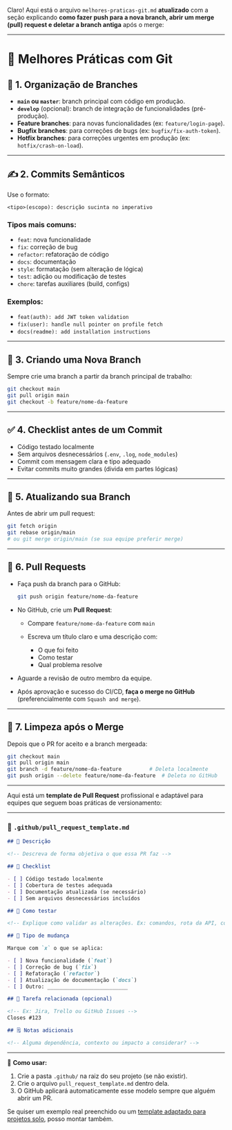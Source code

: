 Claro! Aqui está o arquivo `melhores-praticas-git.md` **atualizado** com a seção explicando **como fazer push para a nova branch, abrir um merge (pull) request e deletar a branch antiga** após o merge:

---

# 🧠 Melhores Práticas com Git

## 📂 1. Organização de Branches

* **`main` ou `master`**: branch principal com código em produção.
* **`develop`** (opcional): branch de integração de funcionalidades (pré-produção).
* **Feature branches**: para novas funcionalidades (ex: `feature/login-page`).
* **Bugfix branches**: para correções de bugs (ex: `bugfix/fix-auth-token`).
* **Hotfix branches**: para correções urgentes em produção (ex: `hotfix/crash-on-load`).

---

## ✍️ 2. Commits Semânticos

Use o formato:

```
<tipo>(escopo): descrição sucinta no imperativo
```

### Tipos mais comuns:

* `feat`: nova funcionalidade
* `fix`: correção de bug
* `refactor`: refatoração de código
* `docs`: documentação
* `style`: formatação (sem alteração de lógica)
* `test`: adição ou modificação de testes
* `chore`: tarefas auxiliares (build, configs)

### Exemplos:

* `feat(auth): add JWT token validation`
* `fix(user): handle null pointer on profile fetch`
* `docs(readme): add installation instructions`

---

## 🌱 3. Criando uma Nova Branch

Sempre crie uma branch a partir da branch principal de trabalho:

```bash
git checkout main
git pull origin main
git checkout -b feature/nome-da-feature
```

---

## ✅ 4. Checklist antes de um Commit

* Código testado localmente
* Sem arquivos desnecessários (`.env`, `.log`, `node_modules`)
* Commit com mensagem clara e tipo adequado
* Evitar commits muito grandes (divida em partes lógicas)

---

## 🔁 5. Atualizando sua Branch

Antes de abrir um pull request:

```bash
git fetch origin
git rebase origin/main
# ou git merge origin/main (se sua equipe preferir merge)
```

---

## 🚀 6. Pull Requests

* Faça push da branch para o GitHub:

  ```bash
  git push origin feature/nome-da-feature
  ```

* No GitHub, crie um **Pull Request**:

  * Compare `feature/nome-da-feature` com `main`
  * Escreva um título claro e uma descrição com:

    * O que foi feito
    * Como testar
    * Qual problema resolve

* Aguarde a revisão de outro membro da equipe.

* Após aprovação e sucesso do CI/CD, **faça o merge no GitHub** (preferencialmente com `Squash and merge`).

---

## 🧽 7. Limpeza após o Merge

Depois que o PR for aceito e a branch mergeada:

```bash
git checkout main
git pull origin main
git branch -d feature/nome-da-feature         # Deleta localmente
git push origin --delete feature/nome-da-feature  # Deleta no GitHub
```

---
Aqui está um **template de Pull Request** profissional e adaptável para equipes que seguem boas práticas de versionamento:

---

### 📄 `.github/pull_request_template.md`

```markdown
## 🚀 Descrição

<!-- Descreva de forma objetiva o que essa PR faz -->

## 📝 Checklist

- [ ] Código testado localmente
- [ ] Cobertura de testes adequada
- [ ] Documentação atualizada (se necessário)
- [ ] Sem arquivos desnecessários incluídos

## 🧪 Como testar

<!-- Explique como validar as alterações. Ex: comandos, rota da API, comportamento esperado -->

## 🧩 Tipo de mudança

Marque com `x` o que se aplica:

- [ ] Nova funcionalidade (`feat`)
- [ ] Correção de bug (`fix`)
- [ ] Refatoração (`refactor`)
- [ ] Atualização de documentação (`docs`)
- [ ] Outro: __________________________

## 📎 Tarefa relacionada (opcional)

<!-- Ex: Jira, Trello ou GitHub Issues -->
Closes #123

## 🗒️ Notas adicionais

<!-- Alguma dependência, contexto ou impacto a considerar? -->
```

---

📌 **Como usar:**

1. Crie a pasta `.github/` na raiz do seu projeto (se não existir).
2. Crie o arquivo `pull_request_template.md` dentro dela.
3. O GitHub aplicará automaticamente esse modelo sempre que alguém abrir um PR.

Se quiser um exemplo real preenchido ou um [template adaptado para projetos solo](f), posso montar também.

